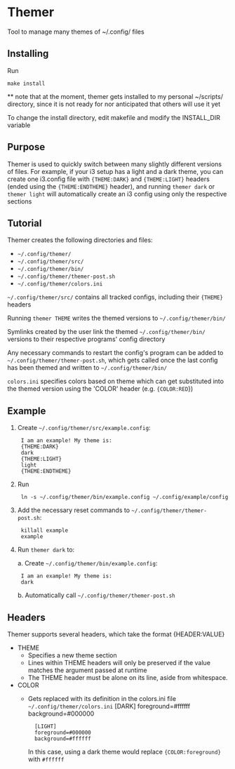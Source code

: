# Themer

Tool to manage many themes of ~/.config/ files

## Installing

Run

	make install

** note that at the moment, themer gets installed to my personal ~/scripts/ directory, since it is not ready for nor anticipated that others will use it yet

To change the install directory, edit makefile and modify the INSTALL_DIR variable

## Purpose

Themer is used to quickly switch between many slightly different versions of files. For example, if your i3 setup has a light and a dark theme, you can create one i3.config file with `{THEME:DARK}` and `{THEME:LIGHT}` headers (ended using the `{THEME:ENDTHEME}` header), and running `themer dark` or `themer light` will automatically create an i3 config using only the respective sections

## Tutorial

Themer creates the following directories and files:
* `~/.config/themer/`
* `~/.config/themer/src/`
* `~/.config/themer/bin/`
* `~/.config/themer/themer-post.sh`
* `~/.config/themer/colors.ini`

`~/.config/themer/src/` contains all tracked configs, including their `{THEME}` headers

Running `themer THEME` writes the themed versions to `~/.config/themer/bin/`

Symlinks created by the user link the themed `~/.config/themer/bin/` versions to their respective programs' config directory

Any necessary commands to restart the config's program can be added to `~/.config/themer/themer-post.sh`, which gets called once the last config has been themed and written to `~/.config/themer/bin/`

`colors.ini` specifies colors based on theme which can get substituted into the themed version using the 'COLOR' header (e.g. `{COLOR:RED`})

## Example

1. Create `~/.config/themer/src/example.config`:

		I am an example! My theme is:
		{THEME:DARK}
		dark
		{THEME:LIGHT}
		light
		{THEME:ENDTHEME}

2. Run

		ln -s ~/.config/themer/bin/example.config ~/.config/example/config

3. Add the necessary reset commands to `~/.config/themer/themer-post.sh`:

		killall example
		example

4. Run `themer dark` to:

	a. Create `~/.config/themer/bin/example.config`:
	
		I am an example! My theme is:
		dark

	b. Automatically call `~/.config/themer/themer-post.sh`

## Headers

Themer supports several headers, which take the format {HEADER:VALUE}

* THEME
	- Specifies a new theme section
	- Lines within THEME headers will only be preserved if the value matches the argument passed at runtime
	- The THEME header must be alone on its line, aside from whitespace.
* COLOR
	- Gets replaced with its definition in the colors.ini file
		`~/.config/themer/colors.ini`
			[DARK]
			foreground=#ffffff
			background=#000000

			[LIGHT]
			foreground=#000000
			background=#ffffff

		In this case, using a dark theme would replace `{COLOR:foreground}` with `#ffffff`
